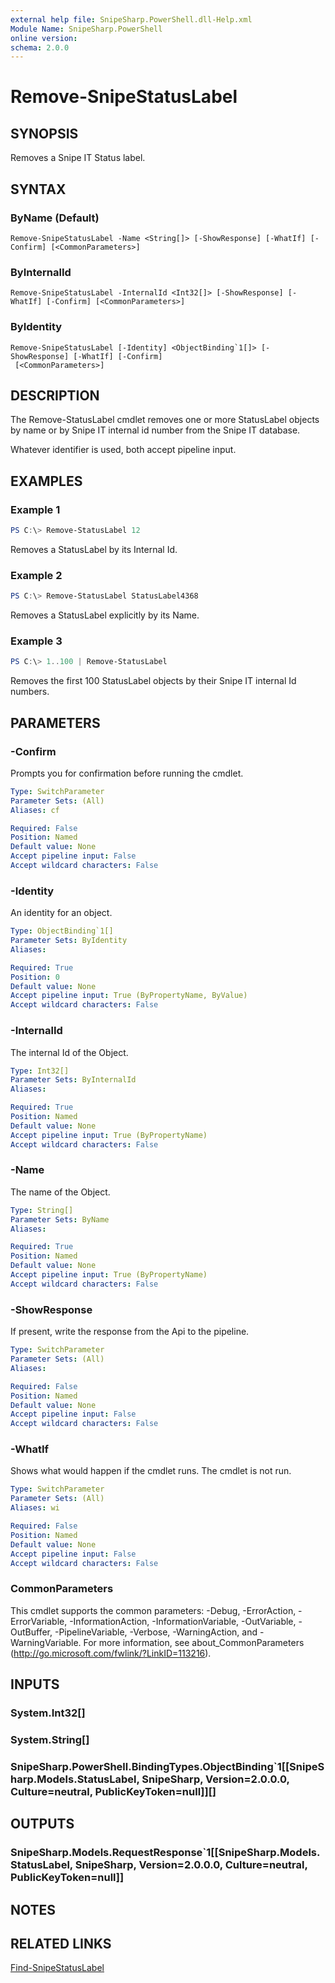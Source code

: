 ```yaml
---
external help file: SnipeSharp.PowerShell.dll-Help.xml
Module Name: SnipeSharp.PowerShell
online version:
schema: 2.0.0
---
```


# Remove-SnipeStatusLabel

## SYNOPSIS
Removes a Snipe IT Status label.

## SYNTAX

### ByName (Default)
```
Remove-SnipeStatusLabel -Name <String[]> [-ShowResponse] [-WhatIf] [-Confirm] [<CommonParameters>]
```

### ByInternalId
```
Remove-SnipeStatusLabel -InternalId <Int32[]> [-ShowResponse] [-WhatIf] [-Confirm] [<CommonParameters>]
```

### ByIdentity
```
Remove-SnipeStatusLabel [-Identity] <ObjectBinding`1[]> [-ShowResponse] [-WhatIf] [-Confirm]
 [<CommonParameters>]
```

## DESCRIPTION
The Remove-StatusLabel cmdlet removes one or more StatusLabel objects by name or by Snipe IT internal id number from the Snipe IT database.

Whatever identifier is used, both accept pipeline input.

## EXAMPLES

### Example 1
```powershell
PS C:\> Remove-StatusLabel 12
```

Removes a StatusLabel by its Internal Id.

### Example 2
```powershell
PS C:\> Remove-StatusLabel StatusLabel4368
```

Removes a StatusLabel explicitly by its Name.

### Example 3
```powershell
PS C:\> 1..100 | Remove-StatusLabel
```

Removes the first 100 StatusLabel objects by their Snipe IT internal Id numbers.

## PARAMETERS

### -Confirm
Prompts you for confirmation before running the cmdlet.

```yaml
Type: SwitchParameter
Parameter Sets: (All)
Aliases: cf

Required: False
Position: Named
Default value: None
Accept pipeline input: False
Accept wildcard characters: False
```

### -Identity
An identity for an object.

```yaml
Type: ObjectBinding`1[]
Parameter Sets: ByIdentity
Aliases:

Required: True
Position: 0
Default value: None
Accept pipeline input: True (ByPropertyName, ByValue)
Accept wildcard characters: False
```

### -InternalId
The internal Id of the Object.

```yaml
Type: Int32[]
Parameter Sets: ByInternalId
Aliases:

Required: True
Position: Named
Default value: None
Accept pipeline input: True (ByPropertyName)
Accept wildcard characters: False
```

### -Name
The name of the Object.

```yaml
Type: String[]
Parameter Sets: ByName
Aliases:

Required: True
Position: Named
Default value: None
Accept pipeline input: True (ByPropertyName)
Accept wildcard characters: False
```

### -ShowResponse
If present, write the response from the Api to the pipeline.

```yaml
Type: SwitchParameter
Parameter Sets: (All)
Aliases:

Required: False
Position: Named
Default value: None
Accept pipeline input: False
Accept wildcard characters: False
```

### -WhatIf
Shows what would happen if the cmdlet runs.
The cmdlet is not run.

```yaml
Type: SwitchParameter
Parameter Sets: (All)
Aliases: wi

Required: False
Position: Named
Default value: None
Accept pipeline input: False
Accept wildcard characters: False
```

### CommonParameters
This cmdlet supports the common parameters: -Debug, -ErrorAction, -ErrorVariable, -InformationAction, -InformationVariable, -OutVariable, -OutBuffer, -PipelineVariable, -Verbose, -WarningAction, and -WarningVariable. For more information, see about_CommonParameters (http://go.microsoft.com/fwlink/?LinkID=113216).

## INPUTS

### System.Int32[]

### System.String[]

### SnipeSharp.PowerShell.BindingTypes.ObjectBinding`1[[SnipeSharp.Models.StatusLabel, SnipeSharp, Version=2.0.0.0, Culture=neutral, PublicKeyToken=null]][]

## OUTPUTS

### SnipeSharp.Models.RequestResponse`1[[SnipeSharp.Models.StatusLabel, SnipeSharp, Version=2.0.0.0, Culture=neutral, PublicKeyToken=null]]

## NOTES

## RELATED LINKS

[Find-SnipeStatusLabel](Find-SnipeStatusLabel.md)
